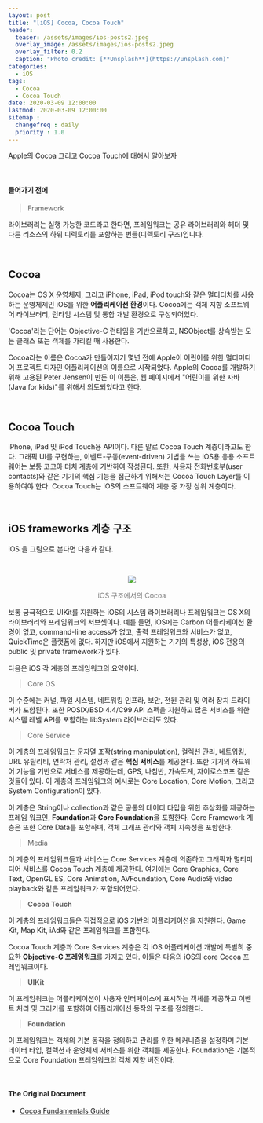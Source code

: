 ```yaml
---
layout: post
title: "[iOS] Cocoa, Cocoa Touch"
header:
  teaser: /assets/images/ios-posts2.jpeg
  overlay_image: /assets/images/ios-posts2.jpeg
  overlay_filter: 0.2
  caption: "Photo credit: [**Unsplash**](https://unsplash.com)"
categories:
  - iOS
tags:
  - Cocoa
  - Cocoa Touch
date: 2020-03-09 12:00:00
lastmod: 2020-03-09 12:00:00
sitemap :
  changefreq : daily
  priority : 1.0
---
```


Apple의 Cocoa 그리고 Cocoa Touch에 대해서 알아보자

<br>

#### 들어가기 전에

> Framework

라이브러리는 실행 가능한 코드라고 한다면, 프레임워크는 공유 라이브러리와 헤더 및 다른 리소스의 하위 디렉토리를 포함하는 번들(디렉토리 구조)입니다.

<br>

## Cocoa

Cocoa는 OS X 운영체제, 그리고 iPhone, iPad, iPod touch와 같은 멀티터치를 사용하는 운영체제인 iOS를 위한 **어플리케이션 환경**이다. Cocoa에는 객체 지향 소프트웨어 라이브러리, 런타임 시스템 및 통합 개발 환경으로 구성되어있다.

'Cocoa'라는 단어는 Objective-C 런타임을 기반으로하고, NSObject를 상속받는 모든 클래스 또는 객체를 가리킬 때 사용한다.

Cocoa라는 이름은 Cocoa가 만들어지기 몇년 전에 Apple이 어린이를 위한 멀티미디어 프로젝트 디자인 어플리케이션의 이름으로 시작되었다. Apple의 Cocoa를 개발하기 위해 고용된 Peter Jensen이 만든 이 이름은, 웹 페이지에서 "어린이를 위한 자바(Java for kids)"를 위해서 의도되었다고 한다.

<br>

## Cocoa Touch

iPhone, iPad 및 iPod Touch용 API이다. 다른 말로 Cocoa Touch 계층이라고도 한다. 그래픽 UI를 구현하는, 이벤트-구동(event-driven) 기법을 쓰는 iOS용 응용 소프트웨어는 보통 코코아 터치 계층에 기반하여 작성된다. 또한, 사용자 전화번호부(user contacts)와 같은 기기의 핵심 기능을 접근하기 위해서는 Cocoa Touch Layer를 이용하여야 한다. Cocoa Touch는 iOS의 소프트웨어 계층 중 가장 상위 계층이다. 

<br>

## iOS frameworks 계층 구조

iOS 을 그림으로 본다면 다음과 같다.

<br>

<p align="center"><img src="https://developer.apple.com/library/archive/documentation/Cocoa/Conceptual/CocoaFundamentals/Art/architecture_stack.jpg"></p>
<p align="center"><font color="#777777" weight="bold">iOS 구조에서의 Cocoa</font></p>

보통 궁극적으로 UIKit를 지원하는 iOS의 시스템 라이브러리나 프레임워크는 OS X의 라이브러리와 프레임워크의 서브셋이다. 예를 들면, iOS에는 Carbon 어플리케이션 환경이 없고, command-line access가 없고, 출력 프레임워크와 서비스가 없고, QuickTime은 플랫폼에 없다. 하지만 iOS에서 지원하는 기기의 특성상, iOS 전용의 public 및 private framework가 있다.

다음은 iOS 각 계층의 프레임워크의 요약이다.

> Core OS

이 수준에는 커널, 파일 시스템, 네트워킹 인프라, 보안, 전원 관리 및 여러 장치 드라이버가 포함된다. 또한 POSIX/BSD 4.4/C99 API 스펙을 지원하고 많은 서비스를 위한 시스템 레벨 API를 포함하는 libSystem 라이브러리도 있다.

> Core Service

이 계층의 프레임워크는 문자열 조작(string manipulation), 컬렉션 관리, 네트워킹, URL 유틸리티, 연락처 관리, 설정과 같은 **핵심 서비스**를 제공한다. 또한 기기의 하드웨어 기능을 기반으로 서비스를 제공하는데, GPS, 나침반, 가속도계, 자이로스코프 같은 것들이 있다. 이 계층의 프레임워크의 예시로는 Core Location, Core Motion, 그리고 System Configuration이 있다.

이 계층은 String이나 collection과 같은 공통의 데이터 타입을 위한 추상화를 제공하는 프레임 워크인, **Foundation**과 **Core Foundation**을 포함한다. Core Framework 계층은 또한 Core Data를 포함하며, 객체 그래프 관리와 객체 지속성을 포함한다.

> Media

이 계층의 프레임워크들과 서비스는 Core Services 계층에 의존하고 그래픽과 멀티미디어 서비스를 Cocoa Touch 계층에 제공한다. 여기에는 Core Graphics, Core Text, OpenGL ES, Core Animation, AVFoundation, Core Audio와 video playback와 같은 프레임워크가 포함되어있다. 

> **Cocoa Touch**

이 계층의 프레임워크들은 직접적으로 iOS 기반의 어플리케이션을 지원한다. Game Kit, Map Kit, iAd와 같은 프레임워크를 포함한다.

Cocoa Touch 계층과 Core Services 계층은 각 iOS 어플리케이션 개발에 특별히 중요한 **Objective-C 프레임워크**를 가지고 있다. 이들은 다음의 iOS의 core Cocoa 프레임워크이다. 

> **UIKit**

이 프레임워크는 어플리케이션이 사용자 인터페이스에 표시하는 객체를 제공하고 이벤트 처리 및 그리기를 포함하여 어플리케이션 동작의 구조를 정의한다. 

> **Foundation**

이 프레임워크는 객체의 기본 동작을 정의하고 관리를 위한 메커니즘을 설정하며 기본 데이터 타입, 컬렉션과 운영체제 서비스를 위한 객체를 제공한다. Foundation은 기본적으로 Core Foundation 프레임워크의 객체 지향 버전이다.

<br>

#### The Original Document

- [Cocoa Fundamentals Guide](https://developer.apple.com/library/archive/documentation/Cocoa/Conceptual/CocoaFundamentals/WhatIsCocoa/WhatIsCocoa.html)